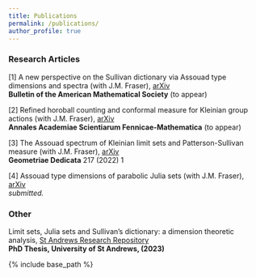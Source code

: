 ```yaml
---
title: Publications
permalink: /publications/
author_profile: true
---
```


### Research Articles  
[1] A new perspective on the Sullivan dictionary via Assouad type dimensions and spectra (with J.M. Fraser), [arXiv](https://arxiv.org/abs/2007.15493)  
**Bulletin of the American Mathematical Society** (to appear)   

[2] Refined horoball counting and conformal measure for Kleinian group actions (with J.M. Fraser), [arXiv](https://arxiv.org/abs/2202.09178)   
**Annales Academiae Scientiarum Fennicae-Mathematica** (to appear)     

[3] The Assouad spectrum of Kleinian limit sets and Patterson-Sullivan
  measure (with J.M. Fraser), [arXiv](https://arxiv.org/abs/2203.04931)  
**Geometriae Dedicata** 217 (2022) 1  

[4] Assouad type dimensions of parabolic Julia sets (with J.M. Fraser), [arXiv](https://arxiv.org/abs/2203.04943)  
*submitted.*  

### Other  
Limit sets, Julia sets and Sullivan’s dictionary: a dimension theoretic analysis, [St Andrews Research Repository](https://research-repository.st-andrews.ac.uk/handle/10023/26908)  
**PhD Thesis, University of St Andrews, (2023)**

{% include base_path %}
